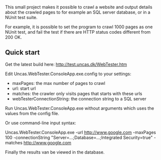 This small project makes it possible to crawl a website and output details about the crawled pages to for example an SQL server database, or in a NUnit test suite.

For example, it is possible to set the program to crawl 1000 pages as one NUnit test, and fail the test if there are HTTP status codes different from 200 OK.

Quick start
----

Get the latest build here: http://test.uncas.dk/WebTester.htm

Edit Uncas.WebTester.ConsoleApp.exe.config to your settings:
* maxPages: the max number of pages to crawl
* url: start url
* matches: the crawler only visits pages that starts with these urls
* webTesterConnectionString: the connection string to a SQL server

Run Uncas.WebTester.ConsoleApp.exe without arguments which uses the values from the config file.

Or use command-line input syntax: 

Uncas.WebTester.ConsoleApp.exe -url http://www.google.com -maxPages 100 -connectionString "Server=...;Database=...;Integrated Security=true" -matches http://www.google.com

Finally the results van be viewed in the database.